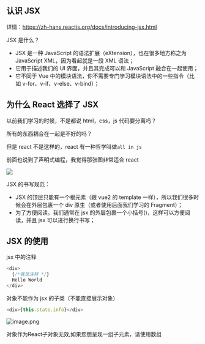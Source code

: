 ## 认识 JSX

详情：https://zh-hans.reactjs.org/docs/introducing-jsx.html

JSX 是什么？

- JSX 是一种 JavaScript 的语法扩展（eXtension），也在很多地方称之为 JavaScript XML，因为看起就是一段 XML 语法；
- 它用于描述我们的 UI 界面，并且其完成可以和 JavaScript 融合在一起使用；
- 它不同于 Vue 中的模块语法，你不需要专门学习模块语法中的一些指令（比如 v-for、v-if、v-else、v-bind）；

## 为什么 React 选择了 JSX

以前我们学习的时候，不是都说 html，css，js 代码要分离吗？

所有的东西耦合在一起是不好的吗？

但是 react 不是这样的，react 有一种哲学叫做`all in js`

前面也说到了声明式编程，我觉得那张图非常适合 react

![](https://img11.360buyimg.com/ddimg/jfs/t1/78488/2/17033/218092/6142b204E568116f5/690af293487b7b88.png)

JSX 的书写规范：

- JSX 的顶层只能有一个根元素（跟 vue2 的 template 一样），所以我们很多时候会在外层包裹一个 div 原生（或者使用后面我们学习的 Fragment）；
- 为了方便阅读，我们通常在 jsx 的外层包裹一个小括号()，这样可以方便阅读，并且 jsx 可以进行换行书写；

## JSX 的使用

jsx 中的注释

```js
<div>
  {/*我是注释 */}
  Hello World
</div>
```

对象不能作为 jsx 的子类（不能直接展示对象）

```js
<div>{this.state.info}</div>
```

![image.png](https://img13.360buyimg.com/ddimg/jfs/t1/203536/14/7128/7284/61455341Ef05d0f7c/0e949b80ca93c41f.png)

对象作为React子对象无效,如果您想呈现一组子元素，请使用数组


